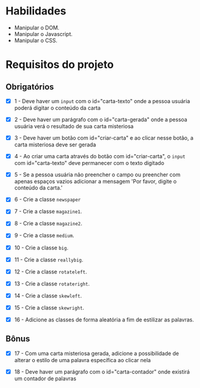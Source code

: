 # Habilidades

- Manipular o DOM.
- Manipular o Javascript.
- Manipular o CSS.

# Requisitos do projeto

## Obrigatórios

- [x] 1 - Deve haver um `input` com o id=\"carta-texto\" onde a pessoa usuária poderá digitar o conteúdo da carta

- [x] 2 - Deve haver um parágrafo com o id=\"carta-gerada\" onde a pessoa usuária verá o resultado de sua carta misteriosa

- [x] 3 - Deve haver um botão com id=\"criar-carta\" e ao clicar nesse botão, a carta misteriosa deve ser gerada

- [x] 4 - Ao criar uma carta através do botão com id="criar-carta", o `input` com id="carta-texto" deve permanecer com o texto digitado

- [x] 5 - Se a pessoa usuária não preencher o campo ou preencher com apenas espaços vazios adicionar a mensagem 'Por favor, digite o conteúdo da carta.'

- [x] 6 - Crie a classe `newspaper`

- [x] 7 - Crie a classe `magazine1`.

- [x] 8 - Crie a classe `magazine2`.

- [x] 9 - Crie a classe `medium`.

- [x] 10 - Crie a classe `big`.

- [x] 11 - Crie a classe `reallybig`.

- [x] 12 - Crie a classe `rotateleft`.

- [x] 13 - Crie a classe `rotateright`.

- [x] 14 - Crie a classe `skewleft`.

- [x] 15 - Crie a classe `skewright`.

- [x] 16 - Adicione as classes de forma aleatória a fim de estilizar as palavras.

## Bônus

- [x] 17 - Com uma carta misteriosa gerada, adicione a possibilidade de alterar o estilo de uma palavra específica ao clicar nela

- [x] 18 - Deve haver um parágrafo com o id=\"carta-contador\" onde existirá um contador de palavras
